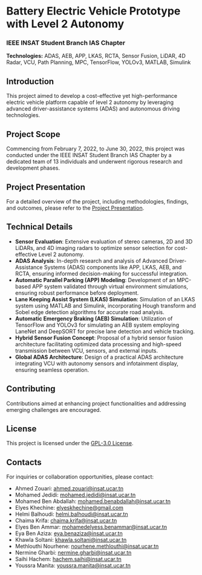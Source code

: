 # Battery Electric Vehicle Prototype with Level 2 Autonomy

### IEEE INSAT Student Branch IAS Chapter

**Technologies:** ADAS, AEB, APP, LKAS, RCTA, Sensor Fusion, LiDAR, 4D Radar, VCU, Path Planning, MPC, TensorFlow, YOLOv3, MATLAB, Simulink

## Introduction

This project aimed to develop a cost-effective yet high-performance electric vehicle platform capable of level 2 autonomy by leveraging advanced driver-assistance systems (ADAS) and autonomous driving technologies.

## Project Scope

Commencing from February 7, 2022, to June 30, 2022, this project was conducted under the IEEE INSAT Student Branch IAS Chapter by a dedicated team of 13 individuals and underwent rigorous research and development phases.

## Project Presentation

For a detailed overview of the project, including methodologies, findings, and outcomes, please refer to the [Project Presentation](https://docs.google.com/presentation/d/e/2PACX-1vRa2juN624Tc61tlq7FGDUX7KFRx53b6qx4SRdXm2adVmO_lPayPTxFqeQNTRwDew/pub?start=false&loop=false&delayms=3000).

## Technical Details

- **Sensor Evaluation**: Extensive evaluation of stereo cameras, 2D and 3D LiDARs, and 4D imaging radars to optimize sensor selection for cost-effective Level 2 autonomy.
- **ADAS Analysis**: In-depth research and analysis of Advanced Driver-Assistance Systems (ADAS) components like APP, LKAS, AEB, and RCTA, ensuring informed decision-making for successful integration.
- **Automatic Parallel Parking (APP) Modeling**: Development of an MPC-based APP system validated through virtual environment simulations, ensuring robust performance before deployment.
- **Lane Keeping Assist System (LKAS) Simulation**: Simulation of an LKAS system using MATLAB and Simulink, incorporating Hough transform and Sobel edge detection algorithms for accurate road analysis.
- **Automatic Emergency Braking (AEB) Simulation**: Utilization of TensorFlow and YOLOv3 for simulating an AEB system employing LaneNet and DeepSORT for precise lane detection and vehicle tracking.
- **Hybrid Sensor Fusion Concept**: Proposal of a hybrid sensor fusion architecture facilitating optimized data processing and high-speed transmission between VCU, sensors, and external inputs.
- **Global ADAS Architecture**: Design of a practical ADAS architecture integrating VCU with autonomy sensors and infotainment display, ensuring seamless operation.

## Contributing

Contributions aimed at enhancing project functionalities and addressing emerging challenges are encouraged.

## License

This project is licensed under the [GPL-3.0 License](LICENSE).

## Contacts

For inquiries or collaboration opportunities, please contact:

- Ahmed Zouari: ahmed.zouari@insat.ucar.tn
- Mohamed Jedidi: mohamed.jedidi@insat.ucar.tn
- Mohamed Ben Abdallah: mohamed.benabdallah@insat.ucar.tn
- Elyes Khechine: elyeskhechine@gmail.com
- Helmi Balhoudi: helmi.balhoudi@insat.ucar.tn
- Chaima Krifa: chaima.krifa@insat.ucar.tn
- Elyes Ben Ammar: mohamedelyess.benammar@insat.ucar.tn
- Eya Ben Aziza: eya.benaziza@insat.ucar.tn
- Khawla Soltani: khawla.soltani@insat.ucar.tn
- Methlouthi Nourhene: nourhene.methlouthi@insat.ucar.tn
- Nermine Gharbi: nermine.gharbi@insat.ucar.tn
- Saihi Hachem: hachem.saihi@insat.ucar.tn
- Youssra Manita: youssra.manita@insat.ucar.tn
